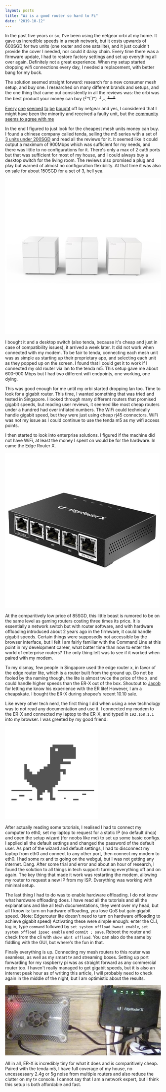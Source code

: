 ```yaml
---
layout: posts
title: "Wi is a good router so hard to Fi"
date: "2019-10-12"
---
```


In the past five years or so, I've been using the netgear orbi at my home. It gave us incredible speeds in a mesh network, but it costs upwards of 600SGD for two units (one router and one satallite), and it just couldn't provide the cover I needed, nor could it daisy chain. Every time there was a firmware update, I had to restore factory settings and set up everything all over again. Definitely not a great experience. When my setup started dropping wifi connections every day, I needed a replacement, with better bang for my buck.

The solution seemed straight forward: research for a new consumer mesh setup, and buy one. I researched on many different brands and setups, and the one thing that came out consistently in all the reviews was: the orbi was the best product your money can buy (╯°□°）╯︵ ┻━┻

[Every](https://www.tomsguide.com/us/netgear-orbi,review-4263.html) [one](https://www.lifewire.com/netgear-orbi-review-4589368) [seemed](https://www.expertreviews.co.uk/netgear/1405475/netgear-orbi-rbk50-review) [to](https://www.techspot.com/products/routers/netgear-rbk50-rbr50-orbi-ac3000-tri-band-wifi.153730/) [be](https://www.mbreviews.com/netgear-orbi-home-wifi-system-review/) [bought](https://www.techradar.com/sg/reviews/netgear-orbi) off by netgear and yes, I considered that I might have been the minority and received a faulty unit, but the [community seems to agree with me](https://www.reddit.com/r/orbi/)

In the end I figured to just look for the cheapest mesh units money can buy. I found a chinese company called tenda, selling the m5 series with a set of [3 units under 200SGD](https://shopee.sg/Tenda-Nova-MW6-WiFi-Wireless-Router-and-Repeater-2.4G-5.0GHz-APP-Remote-Manage-i.41816358.2236310726) and read all the reviews for it. It seemed like it could output a maximum of 900Mbps which was sufficient for my needs, and there was little to no configurations for it. There's only a max of 2 cat5 ports but that was sufficient for most of my house, and I could always buy a desktop switch for the living room. The reviews also promised a plug and play but warned of almost no configuration flexibility. At that time it was also on sale for about 150SGD for a set of 3, hell yea.

![the tenda m5](./tenda.jpeg)

I bought it and a desktop switch (also tenda, because it's cheap and just in case of compatibility issues), it arrived a week later. It did not work when connected with my modem. To be fair to tenda, connecting each mesh unit was as simple as starting up their proprietary app, and selecting each unit as they popped up on the screen. I found that I could get it to work if I connected my old router via lan to the tenda m5. This setup gave me about 600-900 Mbps but I had two different wifi endpoints, one working, one dying. 

This was good enough for me until my orbi started dropping lan too. Time to look for a gigabit router. This time, I wanted something that was tried and tested in Singapore. I looked through many different routers that promised gigabit speeds, but reading user reviews, it seemed like most cheap routers under a hundred had over inflated numbers. The WiFi could technically handle gigabit speed, but they were just using cheap rj45 connectors. WiFi was not my issue as I could continue to use the tenda m5 as my wifi access points.

I then started to look into enterprise solutions. I figured if the machine did not have WiFi, at least the money I spent on would be for the hardware. In came the Edge Router X.

![the edge router x](./erx.jpeg)

At the comparitively low price of 85SGD, this little beast is rumored to be on the same level as gaming routers costing three times its price. It is essentially a network switch but with router software, and with hardware offloading introduced about 2 years ago in the firmware, it could handle gigabit speeds. Certain things were supposedly not accessible by the browser interface, but I felt I am fairly familiar with the Command Line at this point in my development career, what batter time than now to enter the world of enterprise routers? The only thing left was to see if it worked when paired with my modem.

To my dismay, few people in Singapore used the edge router x, in favor of the edge router lite, which is a router built from the ground up. Do not be fooled by tha naming though, the lite is almost twice the price of the x, and could handle higher speeds than the ER-X out of the box. Shoutout to [Jacob](https://twitter.com/jacobtyq/status/1182166814861611009) for letting me know his experience with the ER lite! However, I am a cheapskate. I bought the ER-X during shopee's recent 10.10 sale.

Like every other tech nerd, the first thing I did when using a new technology was to not read any documentation and use it. I connected my modem to the ER-X and connected my laptop to the ER-X, and typed in `192.168.1.1` into my browser. I was greeted by my good friend:

![chrome's no internet t rex game](chromerex.png)

After actually reading some tutorials, I realised I had to connect my computer to eth0, set my laptop to request for a static IP (no default dhcp) and open the setup wizard (for noobs like me) to set up some basic configs. I applied all the default settings and changed the password of the default user. As part of the wizard and default settings, I had to disconnect my laptop from eth0 and connect to any other port, then connect my modem to eth0. I had some rx and tx going on the webgui, but I was not getting any internet. Dang. After some trial and error and about an hour of research, I found the solution to all things in tech support: turning everything off and on again. The key thing that made it work was restarting the modem, allowing my router to request a new IP from my ISP. Everything was working with minimal setup.

The last thing I had to do was to enable hardware offloading. I do not know what hardware offloading does. I have read all the tutorials and all the explanations and like all tech documentations, they went over my head, but all I know is: turn on hardware offloading, you lose QoS but gain gigabit speed. (Note: Edgerouter lite doesn't need to turn on hardware offloading to achieve gigabit speed) Activating these were simple enough: enter the CLI, log in, type `command` followed by `set system offload hwnat enable`, `set system offload ipsec enable` and `commit ; save`. Reboot the router and check from the cli with `show ubnt offload`. You can also do the same by fiddling with the GUI, but where's the fun in that.

Finally everything is up. Connecting my mesh routers to this router was seamless, as well as my smart tv and streaming boxes. Setting up port forwarding for my raspberry pi was as straight forward as any commercial router too. I haven't really managed to get gigabit speeds, but it is also an internet peak hour as of writing this article, I will probably need to check again in the middle of the night, but I am optimistic about the results.

![Rasberry pi, not much smaller than the edge router x next to it](./raspierx.jpg)

All in all, ER-X is incredibly tiny for what it does and is comparitively cheap. Paired with the tenda m5, I have full coverage of my house, no uncessessary 2.4g or 5g noise from multiple routers and also reduce the clutter on my tv console. I cannot say that I am a network expert, but I think this setup is both affordable and fast.